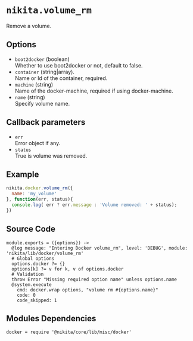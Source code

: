 
# `nikita.volume_rm`

Remove a volume. 

## Options

* `boot2docker` (boolean)   
  Whether to use boot2docker or not, default to false.
* `container` (string|array).   
  Name or Id of the container, required.   
* `machine` (string)   
  Name of the docker-machine, required if using docker-machine.
* `name` (string)   
  Specify volume name.

## Callback parameters

* `err`   
  Error object if any.
* `status`   
  True is volume was removed.

## Example

```javascript
nikita.docker.volume_rm({
  name: 'my_volume'
}, function(err, status){
  console.log( err ? err.message : 'Volume removed: ' + status);
})
```

## Source Code

    module.exports = ({options}) ->
      @log message: "Entering Docker volume_rm", level: 'DEBUG', module: 'nikita/lib/docker/volume_rm'
      # Global options
      options.docker ?= {}
      options[k] ?= v for k, v of options.docker
      # Validation
      throw Error "Missing required option name" unless options.name
      @system.execute
        cmd: docker.wrap options, "volume rm #{options.name}"
        code: 0
        code_skipped: 1

## Modules Dependencies

    docker = require '@nikita/core/lib/misc/docker'
